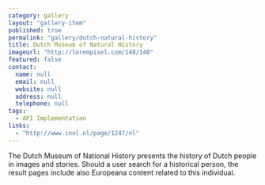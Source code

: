 ```yaml
---
category: gallery
layout: "gallery-item"
published: true
permalink: "gallery/dutch-natural-history"
title: Dutch Museum of Natural History
imageurl: "http://lorempixel.com/148/148"
featured: false
contact: 
  name: null
  email: null
  website: null
  address: null
  telephone: null
tags: 
  - API Implementation
links: 
  - "http://www.innl.nl/page/1247/nl"
---
```


The Dutch Museum of National History presents the history of Dutch people in images and stories. Should a user search for a historical person, the result pages include also Europeana content related to this individual.